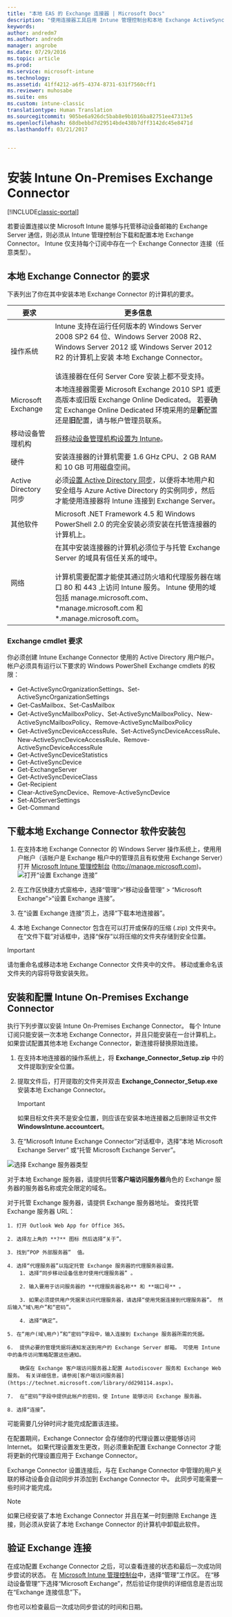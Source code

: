 ```yaml
---
title: "本地 EAS 的 Exchange 连接器 | Microsoft Docs"
description: "使用连接器工具启用 Intune 管理控制台和本地 Exchange ActiveSync MDM 的 Exchange Server 之间的通信。"
keywords: 
author: andredm7
ms.author: andredm
manager: angrobe
ms.date: 07/29/2016
ms.topic: article
ms.prod: 
ms.service: microsoft-intune
ms.technology: 
ms.assetid: 41ff4212-a6f5-4374-8731-631f7560cff1
ms.reviewer: muhosabe
ms.suite: ems
ms.custom: intune-classic
translationtype: Human Translation
ms.sourcegitcommit: 905be6a926dc5bab8e9b1016ba82751ee47313e5
ms.openlocfilehash: 68dbebbd7d29514bde438b7dff3142dc45e8471d
ms.lasthandoff: 03/21/2017


---
```


# <a name="install-the-intune-on-premises-exchange-connector"></a>安装 Intune On-Premises Exchange Connector

[!INCLUDE[classic-portal](../includes/classic-portal.md)]


若要设置连接以使 Microsoft Intune 能够与托管移动设备邮箱的 Exchange Server 通信，则必须从 Intune 管理控制台下载和配置本地 Exchange Connector。 Intune 仅支持每个订阅中存在一个 Exchange Connector 连接（任意类型）。

## <a name="on-premises-exchange-connector-requirements"></a>本地 Exchange Connector 的要求
下表列出了你在其中安装本地 Exchange Connector 的计算机的要求。

|要求|更多信息|
|---------------|--------------------|
|操作系统|Intune 支持在运行任何版本的 Windows Server 2008 SP2 64 位、Windows Server 2008 R2、Windows Server 2012 或 Windows Server 2012 R2 的计算机上安装 本地 Exchange Connector。<br /><br />该连接器在任何 Server Core 安装上都不受支持。|
|Microsoft Exchange|本地连接器需要 Microsoft Exchange 2010 SP1 或更高版本或旧版 Exchange Online Dedicated。 若要确定 Exchange Online Dedicated 环境采用的是**新**配置还是**旧**配置，请与帐户管理员联系。|
|移动设备管理机构| [将移动设备管理机构设置为 Intune](prerequisites-for-enrollment.md#step-2-set-mdm-authority)。|
|硬件|安装连接器的计算机需要 1.6 GHz CPU、2 GB RAM 和 10 GB 可用磁盘空间。|
|Active Directory 同步|必须[设置 Active Directory 同步](/intune/get-started/start-with-a-paid-subscription-to-microsoft-intune-step-3)，以便将本地用户和安全组与 Azure Active Directory 的实例同步，然后才能使用连接器将 Intune 连接到 Exchange Server。|
|其他软件|Microsoft .NET Framework 4.5 和 Windows PowerShell 2.0 的完全安装必须安装在托管连接器的计算机上。|
|网络|在其中安装连接器的计算机必须位于与托管 Exchange Server 的域具有信任关系的域中。<br /><br />计算机需要配置才能使其通过防火墙和代理服务器在端口 80 和 443 上访问 Intune 服务。 Intune 使用的域包括 manage.microsoft.com、&#42;manage.microsoft.com 和 &#42;.manage.microsoft.com。|


### <a name="exchange-cmdlet-requirements"></a>Exchange cmdlet 要求

你必须创建 Intune Exchange Connector 使用的 Active Directory 用户帐户。 帐户必须具有运行以下要求的 Windows PowerShell Exchange cmdlets 的权限：


 -   Get-ActiveSyncOrganizationSettings、Set-ActiveSyncOrganizationSettings
 -   Get-CasMailbox、Set-CasMailbox
 -   Get-ActiveSyncMailboxPolicy、Set-ActiveSyncMailboxPolicy、New-ActiveSyncMailboxPolicy、Remove-ActiveSyncMailboxPolicy
 -   Get-ActiveSyncDeviceAccessRule、Set-ActiveSyncDeviceAccessRule、New-ActiveSyncDeviceAccessRule、Remove-ActiveSyncDeviceAccessRule
 -   Get-ActiveSyncDeviceStatistics
 -   Get-ActiveSyncDevice
 -   Get-ExchangeServer
 -   Get-ActiveSyncDeviceClass
 -   Get-Recipient
 -   Clear-ActiveSyncDevice、Remove-ActiveSyncDevice
 -   Set-ADServerSettings
 -   Get-Command

## <a name="download-the-on-premises-exchange-connector-software-installation-package"></a>下载本地 Exchange Connector 软件安装包

1. 在支持本地 Exchange Connector 的 Windows Server 操作系统上，使用用户帐户（该帐户是 Exchange 租户中的管理员且有权使用 Exchange Server）打开 [Microsoft Intune 管理控制台](http://manage.microsoft.com) (http://manage.microsoft.com)。
![打开“设置 Exchange 连接”](../media/ExchangeConnector.gif)

2.  在工作区快捷方式窗格中，选择“管理”>“移动设备管理” > “Microsoft Exchange”>“设置 Exchange 连接”。

3.  在“设置 Exchange 连接”页上，选择“下载本地连接器”。

4.  本地 Exchange Connector 包含在可以打开或保存的压缩 (.zip) 文件夹中。 在“文件下载”对话框中，选择“保存”以将压缩的文件夹存储到安全位置。

> [!IMPORTANT]
> 请勿重命名或移动本地 Exchange Connector 文件夹中的文件。 移动或重命名该文件夹的内容将导致安装失败。

## <a name="install-and-configure-the-intune-on-premises-exchange-connector"></a>安装和配置 Intune On-Premises Exchange Connector
执行下列步骤以安装 Intune On-Premises Exchange Connector。 每个 Intune 订阅只能安装一次本地 Exchange Connector，并且只能安装在一台计算机上。 如果尝试配置其他本地 Exchange Connector，新连接将替换原始连接。

1.  在支持本地连接器的操作系统上，将 **Exchange_Connector_Setup.zip** 中的文件提取到安全位置。

2.  提取文件后，打开提取的文件夹并双击 **Exchange_Connector_Setup.exe** 安装本地 Exchange Connector。

    > [!IMPORTANT]
    > 如果目标文件夹不是安全位置，则应该在安装本地连接器之后删除证书文件 **WindowsIntune.accountcert**。

3.  在“Microsoft Intune Exchange Connector”对话框中，选择“本地 Microsoft Exchange Server” 或“托管 Microsoft Exchange Server”。

  ![选择 Exchange 服务器类型](../media/IntuneSA1dconfigureExchConnector.png)

  对于本地 Exchange 服务器，请提供托管**客户端访问服务器**角色的 Exchange 服务器的服务器名称或完全限定的域名。

  对于托管 Exchange 服务器，请提供 Exchange 服务器地址。 查找托管 Exchange 服务器 URL：

    1. 打开 Outlook Web App for Office 365。

    2. 选择左上角的 **?** 图标 然后选择“关于”。

    3. 找到“POP 外部服务器”  值。

    4. 选择“代理服务器”以指定托管 Exchange 服务器的代理服务器设置。
        1. 选择“同步移动设备信息时使用代理服务器” 。

        2. 输入要用于访问服务器的 **代理服务器名称** 和 **端口号** 。

        3. 如果必须提供用户凭据来访问代理服务器，请选择“使用凭据连接到代理服务器”。 然后输入“域\用户”和“密码”。

        4. 选择“确定”。

    5. 在“用户(域\用户)”和“密码”字段中，输入连接到 Exchange 服务器所需的凭据。

    6.  提供必要的管理凭据将通知发送到用户的 Exchange Server 邮箱。 可使用 Intune 中的条件访问策略配置这些通知。

        确保在 Exchange 客户端访问服务器上配置 Autodiscover 服务和 Exchange Web 服务。 有关详细信息，请参阅[客户端访问服务器](https://technet.microsoft.com/library/dd298114.aspx)。

    7.  在“密码”字段中提供此帐户的密码，使 Intune 能够访问 Exchange 服务器。

    8. 选择“连接”。

可能需要几分钟时间才能完成配置该连接。

在配置期间，Exchange Connector 会存储你的代理设置以便能够访问 Internet。 如果代理设置发生更改，则必须重新配置 Exchange Connector 才能将更新的代理设置应用于 Exchange Connector。

Exchange Connector 设置连接后，与在 Exchange Connector 中管理的用户关联的移动设备会自动同步并添加到 Exchange Connector 中。 此同步可能需要一些时间才能完成。

> [!NOTE]
> 如果已经安装了本地 Exchange Connector 并且在某一时刻删除 Exchange 连接，则必须从安装了本地 Exchange Connector 的计算机中卸载此软件。

## <a name="validate-the-exchange-connection"></a>验证 Exchange 连接

在成功配置 Exchange Connector 之后，可以查看连接的状态和最后一次成功同步尝试的状态。 在 [Microsoft Intune 管理控制台](http://manage.microsoft.com)中，选择“管理”工作区。 在“移动设备管理”下选择“Microsoft Exchange”，然后验证你提供的详细信息是否出现在“Exchange 连接信息”下。


你也可以检查最后一次成功同步尝试的时间和日期。

